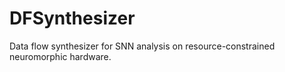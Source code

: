 # DFSynthesizer
Data flow synthesizer for SNN analysis on resource-constrained neuromorphic hardware. 
